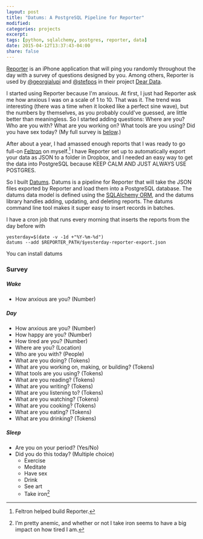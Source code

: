 ```yaml
---
layout: post
title: "Datums: A PostgreSQL Pipeline for Reporter"
modified:
categories: projects
excerpt:
tags: [python, sqlalchemy, postgres, reporter, data]
date: 2015-04-12T13:37:43-04:00
share: false
---
```

[Reporter](http://www.reporter-app.com/) is an iPhone application that will ping you randomly throughout the day with a survey of questions designed by you. Among others, Reporter is used by [@georgialupi](https://twitter.com/giorgialupi) and [@stefpos](https://twitter.com/stefpos) in their project [Dear Data](http://www.dear-data.com/).   

I started using Reporter because I'm anxious. At first, I just had Reporter ask me how anxious I was on a scale of 1 to 10. That was it. The trend was interesting (there was a time when it looked like a perfect sine wave), but the numbers by themselves, as you probably could've guessed, are little better than meaningless. So I started adding questions: Where are you? Who are you with? What are you working on? What tools are you using? Did you have sex today? (My full survey is [below](#survey).)  

After about a year, I had amassed enough reports that I was ready to go full-on [Feltron](http://feltron.com/) on myself.[^1] I have Reporter set up to automatically export your data as JSON to a folder in Dropbox, and I needed an easy way to get the data into PostgreSQL because KEEP CALM AND JUST ALWAYS USE POSTGRES.

So I built [Datums](https://www.github.com/thejunglejane/datums). Datums is a pipeline for Reporter that will take the JSON files exported by Reporter and load them into a PostgreSQL database. The datums data model is defined using the [SQLAlchemy ORM](http://www.sqlalchemy.org/), and the datums library handles adding, updating, and deleting reports. The datums command line tool makes it super easy to insert records in batches. 

I have a cron job that runs every morning that inserts the reports from the day before with  

`yesterday=$(date -v -1d +"%Y-%m-%d")`  
`datums --add $REPORTER_PATH/$yesterday-reporter-export.json`

You can install datums 

### Survey

##### Wake
+ How anxious are you? (Number)

##### Day
+ How anxious are you? (Number)
+ How happy are you? (Number)
+ How tired are you? (Number)
+ Where are you? (Location)
+ Who are you with? (People)
+ What are you doing? (Tokens)
+ What are you working on, making, or building? (Tokens)
+ What tools are you using? (Tokens)
+ What are you reading? (Tokens)
+ What are you writing? (Tokens)
+ What are you listening to? (Tokens)
+ What are you watching? (Tokens)
+ What are you cooking? (Tokens)
+ What are you eating? (Tokens)
+ What are you drinking? (Tokens)

##### Sleep
+ Are you on your period? (Yes/No)
+ Did you do this today? (Multiple choice)
    + Exercise
    + Meditate
    + Have sex
    + Drink
    + See art
    + Take iron[^2]


[^1]: Feltron helped build Reporter.
[^2]: I’m pretty anemic, and whether or not I take iron seems to have a big impact on how tired I am.